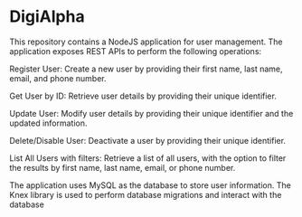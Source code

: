 # DigiAlpha
This repository contains a NodeJS application for user management. The application exposes REST APIs to perform the following operations:

Register User: Create a new user by providing their first name, last name, email, and phone number.

Get User by ID: Retrieve user details by providing their unique identifier.

Update User: Modify user details by providing their unique identifier and the updated information.

Delete/Disable User: Deactivate a user by providing their unique identifier.

List All Users with filters: Retrieve a list of all users, with the option to filter the results by first name, last name, email, or phone number.

The application uses MySQL as the database to store user information. The Knex library is used to perform database migrations and interact with the database
